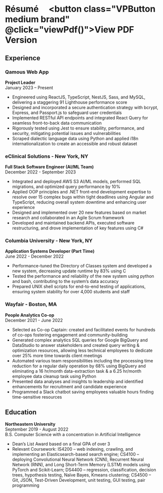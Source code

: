 # Résumé &nbsp; &nbsp; <button class="VPButton medium brand" @click="viewPdf()">View PDF Version</button>

## Experience

### Qamous Web App
**Project Leader**  
January 2023 – Present  
- Engineered using ReactJS, TypeScript, NestJS, Sass, and MySQL, delivering a staggering 91 Lighthouse performance score
- Designed and incorporated a secure authentication strategy with bcrypt, Express, and Passport.js to safeguard user credentials
- Implemented RESTful API endpoints and integrated React Query for seamless front-to-back data communication
- Rigorously tested using Jest to ensure stability, performance, and security, mitigating potential issues and vulnerabilities
- Scraped dialectic language data using Python and applied i18n internationalization to create an accessible and robust dataset

### eClinical Solutions - New York, NY
**Full Stack Software Engineer (AI/ML Team)**  
December 2022 - September 2023  
- Integrated and deployed AWS S3 AI/ML models, performed SQL migrations, and optimized query performance by 10%
- Applied OOP principles and .NET front-end development expertise to resolve over 15 complex bugs within tight deadlines using Angular and TypeScript, reducing overall system downtime and enhancing user experience
- Designed and implemented over 20 new features based on market research and collaborated in an Agile Scrum framework
- Developed and maintained backend APIs, executed software restructuring, and drove implementation of key features using C#

### Columbia University - New York, NY
**Application Systems Developer (Part Time)**  
June 2022 - December 2022  
- Performance-tuned the Directory of Classes system and developed a new system, decreasing update runtime by 83% using C
- Tested the performance and reliability of the new system using python and bash, contributing to the system’s data accuracy
- Prepared UNIX shell scripts for end-to-end testing of applications, ensuring system stability for over 4,000 students and staff

### Wayfair - Boston, MA
**People Analytics Co-op**  
December 2021 - June 2022  
- Selected as Co-op Captain: created and facilitated events for hundreds of co-ops fostering engagement and community-building
- Generated complex analytics SQL queries for Google BigQuery and DataStudio to answer stakeholders and created query writing & optimization resources, allowing less technical employees to dedicate over 25% more time towards client meetings
- Automated various team responsibilities including the processing time reduction for a regular daily operation by 68% using BigQuery and eliminating a 16 hr/month data-extraction task & a 6.25 hr/month employee data cleanup task using Python
- Presented data analyses and insights to leadership and identified enhancements for recruitment and candidate experience
- Programmed a Slack chatbot saving employees valuable hours finding time-sensitive resources

## Education
**Northeastern University**  
September 2019 - August 2022  
B.S. Computer Science with a concentration in Artificial Intelligence  
- Dean’s List Award based on a final GPA of over 3  
- Relevant Coursework: IS4200 – web indexing, crawling, and implementing an Elasticsearch-based search engine; CS4100 – deploying Convolutional Neural Network (CNN), Recurrent Neural Network (RNN), and Long Short-Term Memory (LSTM) models using PyTorch and Scikit-Learn; DS4400 – regression, classification, decision trees, hypothesis testing, Naïve Bayes, Kmeans clustering; CS4500 – Git, JSON, Test-Driven Development, unit testing, GUI testing, pair programming

<script>
export default {
  methods: {
    viewPdf() {
      window.location.href = "Anthony_Resume.pdf";
    }
  }
}
</script>